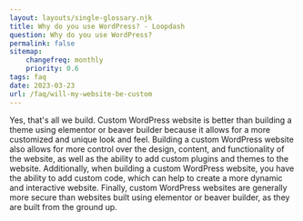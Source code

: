 ```yaml
--- 
layout: layouts/single-glossary.njk
title: Why do you use WordPress? - Loopdash
question: Why do you use WordPress?
permalink: false
sitemap:
	changefreq: monthly
	priority: 0.6
tags: faq
date: 2023-03-23
url: /faq/will-my-website-be-custom
---
```


<p class="font-41">Yes, that's all we build. Custom WordPress website is better than building a theme using elementor or beaver builder because it allows for a more customized and unique look and feel. Building a custom WordPress website also allows for more control over the design, content, and functionality of the website, as well as the ability to add custom plugins and themes to the website. Additionally, when building a custom WordPress website, you have the ability to add custom code, which can help to create a more dynamic and interactive website. Finally, custom WordPress websites are generally more secure than websites built using elementor or beaver builder, as they are built from the ground up.</p>
